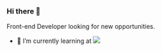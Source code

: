 ### Hi there 👋

Front-end Developer looking for new opportunities.

- 🌱 I’m currently learning at ![](https://img.shields.io/badge/Microverse-blueviolet)
